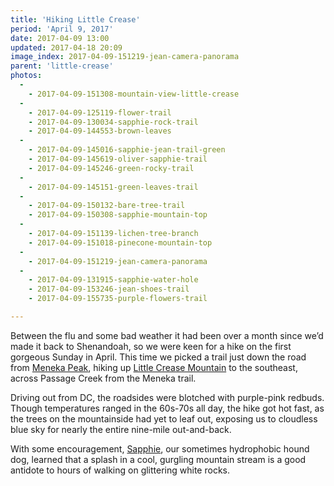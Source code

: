 ```yaml
---
title: 'Hiking Little Crease'
period: 'April 9, 2017'
date: 2017-04-09 13:00
updated: 2017-04-18 20:09
image_index: 2017-04-09-151219-jean-camera-panorama
parent: 'little-crease'
photos:
  -
    - 2017-04-09-151308-mountain-view-little-crease
  -
    - 2017-04-09-125119-flower-trail
    - 2017-04-09-130034-sapphie-rock-trail
    - 2017-04-09-144553-brown-leaves
  -
    - 2017-04-09-145016-sapphie-jean-trail-green
    - 2017-04-09-145619-oliver-sapphie-trail
    - 2017-04-09-145246-green-rocky-trail
  -
    - 2017-04-09-145151-green-leaves-trail
  -
    - 2017-04-09-150132-bare-tree-trail
    - 2017-04-09-150308-sapphie-mountain-top
  -
    - 2017-04-09-151139-lichen-tree-branch
    - 2017-04-09-151018-pinecone-mountain-top
  -
    - 2017-04-09-151219-jean-camera-panorama
  -
    - 2017-04-09-131915-sapphie-water-hole
    - 2017-04-09-153246-jean-shoes-trail
    - 2017-04-09-155735-purple-flowers-trail

---
```


Between the flu and some bad weather it had been over a month since we’d made it back to Shenandoah, so we were keen for a hike on the first gorgeous Sunday in April. This time we picked a trail just down the road from [Meneka Peak](https://jeanandoliver.space/meneka-peak/), hiking up [Little Crease Mountain](https://www.hikingupward.com/GWNF/LittleCreaseMountain/) to the southeast, across Passage Creek from the Meneka trail.

Driving out from DC, the roadsides were blotched with purple-pink redbuds. Though temperatures ranged in the 60s-70s all day, the hike got hot fast, as the trees on the mountainside had yet to leaf out, exposing us to cloudless blue sky for nearly the entire nine-mile out-and-back.

With some encouragement, [Sapphie](https://jeanandoliver.space/sapphie-adoption/), our sometimes hydrophobic hound dog, learned that a splash in a cool, gurgling mountain stream is a good antidote to hours of walking on glittering white rocks.
